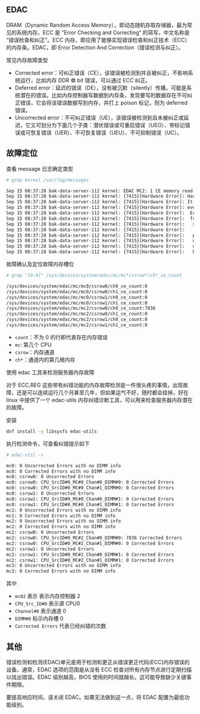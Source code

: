 ## EDAC

DRAM（Dynamic Random Access Memory），即动态随机存取存储器，最为常见的系统内存。ECC 是 “Error Checking and Correcting” 的简写，中文名称是 “错误检查和纠正”。ECC 内存，即应用了能够实现错误检查和纠正技术（ECC）的内存条。EDAC，即 Error Detection And Correction（错误检测与纠正）。

常见内存故障类型

- Corrected error：可纠正错误（CE），该错误被检测到并且被纠正，不影响系统运行，比如内存 DDR 单 bit 错误，可以通过 ECC 纠正。
- Deferred error：延迟的错误（DE），没有被沉默（silently）传播，可能是系统潜在的错误。比如内存控制器写数据到内存条，发现要写的数据存在不可纠正错误，它会将该错误数据写到内存，并打上 poison 标记，则为 deferred 错误。
- Uncorrected error：不可纠正错误（UE），该错误被检测到且未被纠正或延迟，它又可划分为下面几个子类：潜伏错误或可重启错误（UEO）、带标记错误或可恢复错误（UER）、不可恢复错误（UEU）、不可抑制错误（UC）。

## 故障定位

查看 message 日志确定类型

```bash
# grep kernel /var/log/messages

Sep 15 08:37:28 bak-data-server-112 kernel: EDAC MC2: 1 CE memory read error on CPU_SrcID#0_MC#2_Chan#0_DIMM#0 (channel:0 slot:0 page:0x90ba03 offset:0x400 grain:32 syndrome:0x0 -  err_code:0x0080:0x0090  SystemAddress:0x90ba03400 ProcessorSocketId:0x0 MemoryControllerId:0x2 ChannelAddress:0x222e80e00 ChannelId:0x0 RankAddress:0x445d01c0 PhysicalRankId:0x0 DimmSlotId:0x0 DimmRankId:0x0 Row:0x1424 Column:0x520 Bank:0x0 BankGroup:0x2 ChipSelect:0x0 ChipId:0x4)
Sep 15 08:37:28 bak-data-server-112 kernel: {7415}[Hardware Error]: Hardware error from APEI Generic Hardware Error Source: 0
Sep 15 08:37:28 bak-data-server-112 kernel: {7415}[Hardware Error]: It has been corrected by h/w and requires no further action
Sep 15 08:37:28 bak-data-server-112 kernel: {7415}[Hardware Error]: event severity: corrected
Sep 15 08:37:28 bak-data-server-112 kernel: {7415}[Hardware Error]:  Error 0, type: corrected
Sep 15 08:37:28 bak-data-server-112 kernel: {7415}[Hardware Error]:  fru_text: Card01, ChnE, DIMM0
Sep 15 08:37:28 bak-data-server-112 kernel: {7415}[Hardware Error]:   section_type: memory error
Sep 15 08:37:28 bak-data-server-112 kernel: {7415}[Hardware Error]:    error_status: Storage error in DRAM memory (0x0000000000000400)
Sep 15 08:37:28 bak-data-server-112 kernel: {7415}[Hardware Error]:   physical_address: 0x000000090ba03400
Sep 15 08:37:28 bak-data-server-112 kernel: {7415}[Hardware Error]:   node:0 card:4 module:0
Sep 15 08:37:28 bak-data-server-112 kernel: {7415}[Hardware Error]:   error_type: 2, single-bit ECC
Sep 15 08:37:28 bak-data-server-112 kernel: {7415}[Hardware Error]:   DIMM location: not present. DMI handle: 0x0000
```

故障确认及定位故障内存槽位

```bash
# grep "[0-9]" /sys/devices/system/edac/mc/mc*/csrow*/ch*_ce_count

/sys/devices/system/edac/mc/mc0/csrow0/ch0_ce_count:0
/sys/devices/system/edac/mc/mc0/csrow0/ch1_ce_count:0
/sys/devices/system/edac/mc/mc0/csrow1/ch0_ce_count:0
/sys/devices/system/edac/mc/mc0/csrow1/ch1_ce_count:0
/sys/devices/system/edac/mc/mc2/csrow0/ch0_ce_count:7836
/sys/devices/system/edac/mc/mc2/csrow0/ch1_ce_count:0
/sys/devices/system/edac/mc/mc2/csrow1/ch0_ce_count:0
/sys/devices/system/edac/mc/mc2/csrow1/ch1_ce_count:0
```

- `count`：不为 0 的行即代表存在内存错误
- `mc`: 第几个 CPU
- `csrow`：内存通道
- `ch*`：通道内的第几根内存

使用 edac 工具来检测服务器内存故障

对于 ECC,REG 这些带有纠错功能的内存故障检测是一件很头疼的事情，出现故障，还是可以连续运行几个月甚至几年，但如果运气不好，随时都会挂掉，好在 linux 中提供了一个 edac-utils 内存纠错诊断工具，可以用来检查服务器内存潜在的故障。

安装

```bash
dnf install -y libsysfs edac-utils
```

执行检测命令，可查看纠错提示如下

```bash
# edac-util -v

mc0: 0 Uncorrected Errors with no DIMM info
mc0: 0 Corrected Errors with no DIMM info
mc0: csrow0: 0 Uncorrected Errors
mc0: csrow0: CPU_SrcID#0_MC#0_Chan#0_DIMM#0: 0 Corrected Errors
mc0: csrow0: CPU_SrcID#0_MC#0_Chan#1_DIMM#0: 0 Corrected Errors
mc0: csrow1: 0 Uncorrected Errors
mc0: csrow1: CPU_SrcID#0_MC#0_Chan#0_DIMM#1: 0 Corrected Errors
mc0: csrow1: CPU_SrcID#0_MC#0_Chan#1_DIMM#1: 0 Corrected Errors
mc1: 0 Uncorrected Errors with no DIMM info
mc1: 0 Corrected Errors with no DIMM info
mc2: 0 Uncorrected Errors with no DIMM info
mc2: 0 Corrected Errors with no DIMM info
mc2: csrow0: 0 Uncorrected Errors
mc2: csrow0: CPU_SrcID#0_MC#2_Chan#0_DIMM#0: 7836 Corrected Errors
mc2: csrow0: CPU_SrcID#0_MC#2_Chan#1_DIMM#0: 0 Corrected Errors
mc2: csrow1: 0 Uncorrected Errors
mc2: csrow1: CPU_SrcID#0_MC#2_Chan#0_DIMM#1: 0 Corrected Errors
mc2: csrow1: CPU_SrcID#0_MC#2_Chan#1_DIMM#1: 0 Corrected Errors
mc3: 0 Uncorrected Errors with no DIMM info
mc3: 0 Corrected Errors with no DIMM info
```

其中

- `mc02` 表示 表示内存控制器 2
- `CPU_Src_ID#0` 表示源 CPU0
- `Channel#0`  表示通道 0
- `DIMM#0`  标示内存槽 0
- `Corrected Errors` 代表已经纠错的次数

## 其他

错误检测和检测(EDAC)单元是用于检测和更正从错误更正代码(ECC)内存错误的设备。通常，EDAC 选项的范围是从没有 ECC 检查对所有内存节点进行定期扫描以找出错误。EDAC 级别越高，BIOS 使用的时间就越长。这可能导致缺少关键事件期限。

要提高响应时间，请关闭 EDAC。如果无法做到这一点，将 EDAC 配置为最低功能级别。 		